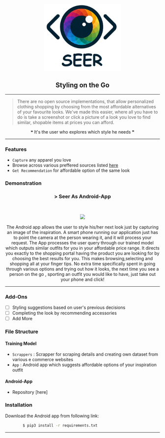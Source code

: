 <p align="center">
  <a href="" rel="noopener">
 <img width=250px src="./seer.png" alt="Seer_logo"></a>
 
</p>
 <h2 align="center">Styling on the Go</h2>

------------------------------------------

>There are no open source implementations, that allow personalized clothing shopping by choosing from the most affordable alternatives of your favourite looks. We've made this easier, where all you have to do is take a screenshot or click a picture of a look you love to find similar, shopable items at prices you can afford.

<div align="center">
&#10077; It's the user who explores which style he needs &#10078;
</div>


------------------------------------------
### Features

- `Capture` any apparel you love
- Browse across various preffered sources listed [here](./example_data.csv)
- `Get Recommendation` for affordable option of the same look


### Demonstration

<div align="center">

<h3 align="center"> > Seer As Android-App  </h3>
<br>
<p align="center">
<img src ="./seer_working.gif" width = 500px>
  
  The Android app allows the user to style his/her next look just by capturing an image of the inspiration. A smart phone running our application just has to point the camera at the person wearing it, and it will process your request. The App processes the user query through our trained model which outputs similar outfits for you in your affordable price range. It directs you exactly to the shopping portal having the product you are looking for by choosing the best results for you. 
 This makes browsing,selecting and shopping all at your finger tips. No extra time specifically spent in going through various options and trying out how it looks, the next time you see a person on the go , sporting an outfit you would like to have, just take out your phone and click!  
</p>

</div>

------------------------------------------


### Add-Ons

- [ ] Styling suggestions based on user's previous decisions 
- [ ] Completing the look by recommending accessories
- [ ] Add More

### File Structure


#### Training Model

- `Scrappers` : Scrapper for scraping details and creating own dataset from various e commerce websites
- `App` : Android app which suggests affordable options of your inspiration outfit 

#### Android-App

- Repository [here]

### Installation


Download the Android app from following link:



```sh
        $ pip3 install -r requirements.txt
```

------------------------------------------
